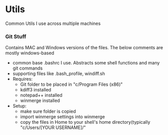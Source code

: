 # Utils
Common Utils I use across multiple machines

### Git Stuff
Contains MAC and Windows versions of the files. The below comments are mostly windows-based
<ul>
	<li>common base .bashrc I use. Abstracts some shell functions and many git commands</li>
	<li>supporting files like .bash_profile, windiff.sh</li>
	<li>Requires:
		<ul>
			<li>Git folder to be placed in "c/Program Files (x86)"</li>
			<li>kdiff3 installed</li>
			<li>notepad++ installed</li>
			<li>winmerge installed</li>
		</ul>
	</li>
	<li>Setup:
		<ul>
			<li>make sure folder is copied</li>
			<li>import winmerge settings into winmerge</li>
			<li>copy the files in Home to your shell's home directory(typically "c/Users/[YOUR USERNAME]/"</li>
		</ul>
	</li>
</ul>
